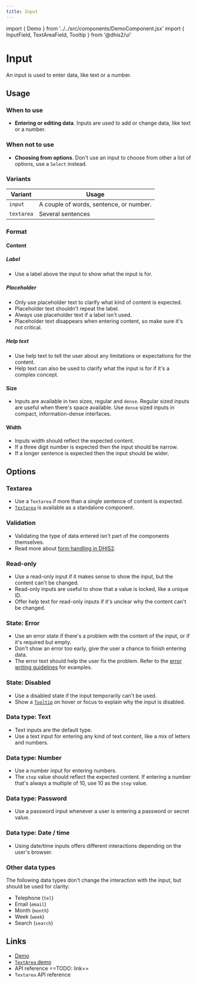 ```yaml
---
title: Input
---
```


import { Demo } from '../../src/components/DemoComponent.jsx'
import { InputField, TextAreaField, Tooltip } from '@dhis2/ui'

# Input

An input is used to enter data, like text or a number.

<Demo>
    <InputField value="Input label" label="Value" />
</Demo>

## Usage

### When to use

-   **Entering or editing data**. Inputs are used to add or change data, like text or a number.

### When not to use

-   **Choosing from options**. Don't use an input to choose from other a list of options, use a `Select` instead.

### Variants

| Variant    | Usage                                   |
| ---------- | --------------------------------------- |
| `input`    | A couple of words, sentence, or number. |
| `textarea` | Several sentences                       |

### Format

#### Content

##### Label

<Demo>
    <InputField value="Malaria Registration" label="Program name" />
</Demo>

-   Use a label above the input to show what the input is for.

##### Placeholder

<Demo>
    <InputField placeholder="Example: Malaria Registration" label="Program name" />
</Demo>

-   Only use placeholder text to clarify what kind of content is expected.
-   Placeholder text shouldn't repeat the label.
-   Always use placeholder text if a label isn't used.
-   Placeholder text disappears when entering content, so make sure it's not critical.

##### Help text

<Demo>
    <InputField value="Malaria Registration" label="Program name" helpText="Used for data entry and shown on all reports." />
</Demo>

-   Use help text to tell the user about any limitations or expectations for the content.
-   Help text can also be used to clarify what the input is for if it's a complex concept.

#### Size

<Demo>
    <div className='stacked-examples-vertical'>
        <InputField value="Malaria Registration" label="Program name" />
        <InputField value="Malaria Registration" label="Program name" dense />
    </div>
</Demo>

-   Inputs are available in two sizes, regular and `dense`. Regular sized inputs are useful when there's space available. Use `dense` sized inputs in compact, information-dense interfaces.

#### Width

<Demo>
    <div className='stacked-examples-vertical'>
        <InputField label="Address" inputWidth="400px" />
        <InputField label="Number of district clinics" inputWidth="120px" type="number" />
    </div>
</Demo>

-   Inputs width should reflect the expected content.
-   If a three digit number is expected then the input should be narrow.
-   If a longer sentence is expected then the input should be wider.

## Options

### Textarea

<Demo>
    <TextAreaField label="Description of symptoms" />
</Demo>

-   Use a `Textarea` if more than a single sentence of content is expected.
-   [`Textarea`](https://ui.dhis2.nu/demo/?path=/story/forms-text-area-text-area-field--no-placeholder-no-value) is available as a standalone component.

### Validation

-   Validating the type of data entered isn't part of the components themselves.
-   Read more about [form handling in DHIS2](../utilities/forms/react-final-form.md).

### Read-only

<Demo>
    <InputField value="OU897234798" label="Unique ID" readOnly />
</Demo>

-   Use a read-only input if it makes sense to show the input, but the content can't be changed.
-   Read-only inputs are useful to show that a value is locked, like a unique ID.
-   Offer help text for read-only inputs if it's unclear why the content can't be changed.

### State: Error

<Demo>
    <InputField value="Malaria Registration" label="Program name" error validationText="There's a program with this name already. Try another program name." />
</Demo>

-   Use an error state if there's a problem with the content of the input, or if it's required but empty.
-   Don't show an error too early, give the user a chance to finish entering data.
-   The error text should help the user fix the problem. Refer to the [error writing guidelines](../principles/content-communication.md) for examples.

### State: Disabled

<Demo>
    <Tooltip content="Stage name is automatically generated and can't be changed."><InputField value="Referrals" label="Stage name" readOnly /></Tooltip>
</Demo>

-   Use a disabled state if the input temporarily can't be used.
-   Show a [`Tooltip`](tooltip.md) on hover or focus to explain why the input is disabled.

### Data type: Text

<Demo>
    <InputField value="Olukayode" label="First name" inputWidth="240px" />
</Demo>

-   Text inputs are the default type.
-   Use a text input for entering any kind of text content, like a mix of letters and numbers.

### Data type: Number

<Demo>
    <InputField value="19" label="Admission count" inputWidth="100px" type="number" />
</Demo>

-   Use a number input for entering numbers.
-   The `step` value should reflect the expected content. If entering a number that's always a multiple of 10, use 10 as the `step` value.

### Data type: Password

<Demo>
    <InputField value="It's a secret!" label="Password" inputWidth="320px"  type="password" />
</Demo>

-   Use a password input whenever a user is entering a password or secret value.

### Data type: Date / time

<Demo>
    <InputField  label="Incident date and time" inputWidth="240px" type="datetime-local" />
</Demo>

-   Using date/time inputs offers different interactions depending on the user's browser.

### Other data types

The following data types don't change the interaction with the input, but should be used for clarity:

-   Telephone (`tel`)
-   Email (`email`)
-   Month (`month`)
-   Week (`week`)
-   Search (`search`)

## Links

-   [Demo](https://ui.dhis2.nu/demo/?path=/story/forms-input-input-field--default)
-   [`TextArea` demo](https://ui.dhis2.nu/demo/?path=/story/forms-text-area-text-area-field--no-placeholder-no-value)
-   API reference ==TODO: link==
-   `Textarea` API reference
